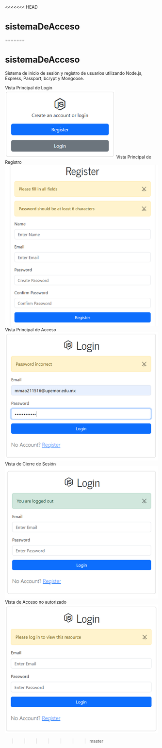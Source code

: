 <<<<<<< HEAD
# sistemaDeAcceso
=======
# sistemaDeAcceso
Sistema de inicio de sesión y registro de usuarios utilizando Node.js, Express, Passport, bcrypt y Mongoose.

Vista Principal de Login
![Vista Principal](imagenes/imagen1.png)
Vista Principal de Registro
![Vista Registro](imagenes/imagen2.png)
Vista Principal de Acceso
![Vista Acceso](imagenes/imagen3.png)
Vista de Cierre de Sesión
![Vista Cierre](imagenes/imagen4.png)
Vista de Acceso no autorizado
![Vista autorizacion](imagenes/imagen5.png)


>>>>>>> master
